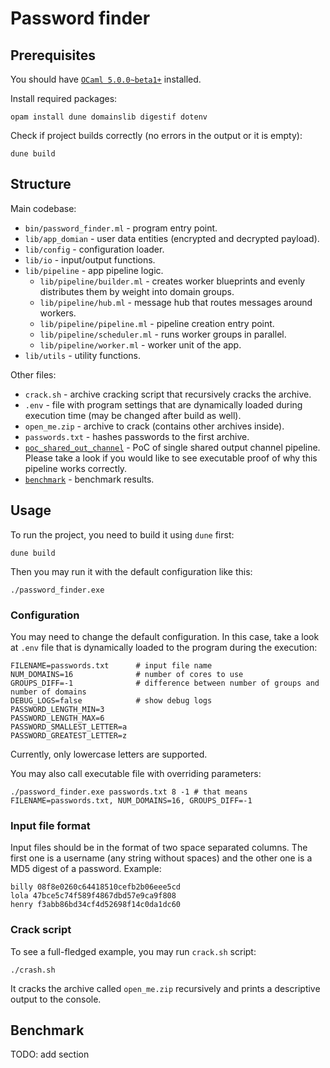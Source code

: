 # Password finder

## Prerequisites

You should have [`OCaml 5.0.0~beta1+`](https://github.com/ocaml-multicore/awesome-multicore-ocaml#installation) installed.

Install required packages:
```
opam install dune domainslib digestif dotenv
```

Check if project builds correctly (no errors in the output or it is empty):
```
dune build
```

## Structure

Main codebase:
- `bin/password_finder.ml` - program entry point.
- `lib/app_domian` - user data entities (encrypted and decrypted payload).
- `lib/config` - configuration loader.
- `lib/io` - input/output functions.
- `lib/pipeline` - app pipeline logic.
  - `lib/pipeline/builder.ml` - creates worker blueprints and evenly distributes them by weight into domain groups.
  - `lib/pipeline/hub.ml` - message hub that routes messages around workers.
  - `lib/pipeline/pipeline.ml` - pipeline creation entry point.
  - `lib/pipeline/scheduler.ml` - runs worker groups in parallel.
  - `lib/pipeline/worker.ml` - worker unit of the app.
- `lib/utils` - utility functions.

Other files:
- `crack.sh` - archive cracking script that recursively cracks the archive.
- `.env` - file with program settings that are dynamically loaded during execution time (may be changed after build as well).
- `open_me.zip` - archive to crack (contains other archives inside).
- `passwords.txt` - hashes passwords to the first archive.
- [`poc_shared_out_channel`](poc_shared_out_channel) - PoC of single shared output channel pipeline. Please take a look if you would like to see executable proof of why this pipeline works correctly.
- [`benchmark`](benchmark) - benchmark results.

## Usage

To run the project, you need to build it using `dune` first:
```
dune build
```
Then you may run it with the default configuration like this:
```
./password_finder.exe
```

### Configuration

You may need to change the default configuration. In this case, take a look at `.env` file that is dynamically loaded to the program during the execution:
```.env
FILENAME=passwords.txt      # input file name
NUM_DOMAINS=16              # number of cores to use
GROUPS_DIFF=-1              # difference between number of groups and number of domains
DEBUG_LOGS=false            # show debug logs
PASSWORD_LENGTH_MIN=3
PASSWORD_LENGTH_MAX=6
PASSWORD_SMALLEST_LETTER=a
PASSWORD_GREATEST_LETTER=z
```

Currently, only lowercase letters are supported.

You may also call executable file with overriding parameters:
```
./password_finder.exe passwords.txt 8 -1 # that means FILENAME=passwords.txt, NUM_DOMAINS=16, GROUPS_DIFF=-1
```

### Input file format

Input files should be in the format of two space separated columns. The first one is a username (any string without spaces) and the other one is a MD5 digest of a password. Example:
```
billy 08f8e0260c64418510cefb2b06eee5cd
lola 47bce5c74f589f4867dbd57e9ca9f808
henry f3abb86bd34cf4d52698f14c0da1dc60
```

### Crack script

To see a full-fledged example, you may run `crack.sh` script:
```
./crash.sh
```
It cracks the archive called `open_me.zip` recursively and prints a descriptive output to the console.

## Benchmark

TODO: add section